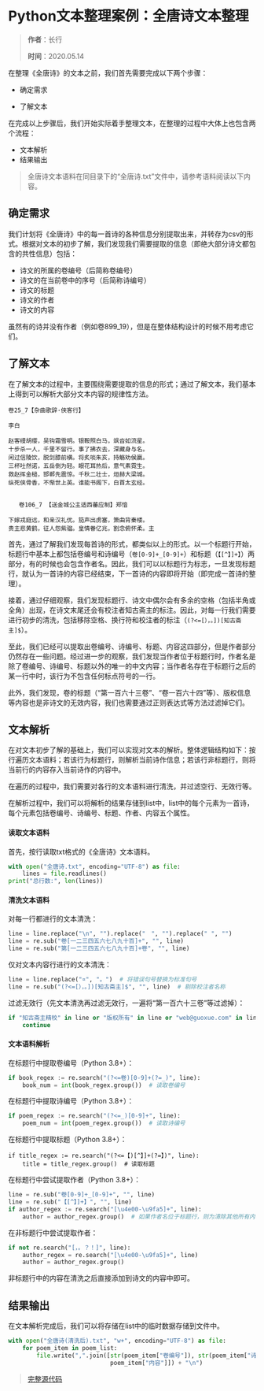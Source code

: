 # Python文本整理案例：全唐诗文本整理

> **作者**：长行
>
> **时间**：2020.05.14

在整理《全唐诗》的文本之前，我们首先需要完成以下两个步骤：

* 确定需求

* 了解文本

在完成以上步骤后，我们开始实际着手整理文本，在整理的过程中大体上也包含两个流程：

* 文本解析
* 结果输出

> 全唐诗文本语料在同目录下的“全唐诗.txt”文件中，请参考语料阅读以下内容。

## 确定需求

我们计划将《全唐诗》中的每一首诗的各种信息分别提取出来，并转存为csv的形式。根据对文本的初步了解，我们发现我们需要提取的信息（即绝大部分诗文都包含的共性信息）包括：

* 诗文的所属的卷编号（后简称卷编号）
* 诗文的在当前卷中的序号（后简称诗编号）
* 诗文的标题
* 诗文的作者
* 诗文的内容

虽然有的诗并没有作者（例如卷899_19），但是在整体结构设计的时候不用考虑它们。

## 了解文本

在了解文本的过程中，主要围绕需要提取的信息的形式；通过了解文本，我们基本上得到可以解析大部分文本内容的规律性方法。

```
卷25_7【杂曲歌辞·侠客行】

李白

赵客缦胡缨，吴钩霜雪明。银鞍照白马，飒沓如流星。
十步杀一人，千里不留行。事了拂衣去，深藏身与名。
闲过信陵饮，脱剑膝前横。将炙啖朱亥，持觞劝侯嬴。
三杯吐然诺，五岳倒为轻。眼花耳热后，意气素霓生。
救赵挥金槌，邯郸先震惊。千秋二壮士，烜赫大梁城。
纵死侠骨香，不惭世上英。谁能书阁下，白首太玄经。


   卷106_7 【送金城公主适西蕃应制】郑愔 

下嫁戎庭远，和亲汉礼优。笳声出虏塞，箫曲背秦楼。 
贵主悲黄鹤，征人怨紫骝。皇情眷亿兆，割念俯怀柔。主
```

首先，通过了解我们发现每首诗的形式，都类似以上的形式。以一个标题行开始，标题行中基本上都包括卷编号和诗编号（```卷[0-9]+_[0-9]+```）和标题（```【[^】]+】```）两部分，有的时候也会包含作者名。因此，我们可以以标题行为标志，一旦发现标题行，就认为一首诗的内容已经结束，下一首诗的内容即将开始（即完成一首诗的整理）。

接着，通过仔细观察，我们发现标题行、诗文中偶尔会有多余的空格（包括半角或全角）出现，在诗文末尾还会有校注者知古斋主的标注。因此，对每一行我们需要进行初步的清洗，包括移除空格、换行符和校注者的标注（```(?<=[），。])[知古斋主]$```）。

至此，我们已经可以提取出卷编号、诗编号、标题、内容这四部分，但是作者部分仍然存在一些问题。经过进一步的观察，我们发现当作者位于标题行时，作者名是除了卷编号、诗编号、标题以外的唯一的中文内容；当作者名存在于标题行之后的某一行中时，该行为不包含任何标点符号的一行。

此外，我们发现，卷的标题（“第一百六十三卷”、“卷一百六十四”等）、版权信息等内容也是非诗文的无效内容，我们也需要通过正则表达式等方法过滤掉它们。

## 文本解析

在对文本初步了解的基础上，我们可以实现对文本的解析。整体逻辑结构如下：按行遍历文本语料；若该行为标题行，则解析当前诗作信息；若该行非标题行，则将当前行的内容存入当前诗作的内容中。

在遍历的过程中，我们需要对各行的文本语料进行清洗，并过滤空行、无效行等。

在解析过程中，我们可以将解析的结果存储到list中，list中的每个元素为一首诗，每个元素包括卷编号、诗编号、标题、作者、内容五个属性。

#### 读取文本语料

首先，按行读取txt格式的《全唐诗》文本语料。

```python
with open("全唐诗.txt", encoding="UTF-8") as file:
    lines = file.readlines()
print("总行数:", len(lines))
```

#### 清洗文本语料

对每一行都进行的文本清洗：

```python
line = line.replace("\n", "").replace("　", "").replace(" ", "")
line = re.sub("卷[一二三四五六七八九十百]+", "", line)
line = re.sub("第[一二三四五六七八九十百]+卷", "", line)
```

仅对文本内容行进行的文本清洗：

```python
line = line.replace("¤", "。")  # 将错误句号替换为标准句号
line = re.sub("(?<=[），。])[知古斋主]$", "", line)  # 剔除校注者名称
```

过滤无效行（先文本清洗再过滤无效行，一遍将“第一百六十三卷”等过滤掉）：

```python
if "知古斋主精校" in line or "版权所有" in line or "web@guoxue.com" in line:
    continue
```

#### 文本语料解析

在标题行中提取卷编号（Python 3.8+）：

```python
if book_regex := re.search("(?<=卷)[0-9]+(?=_)", line):
    book_num = int(book_regex.group())  # 读取卷编号
```

在标题行中提取诗编号（Python 3.8+）：

```python
if poem_regex := re.search("(?<=_)[0-9]+", line):
    poem_num = int(poem_regex.group())  # 读取诗编号
```

在标题行中提取标题（Python 3.8+）：

```
if title_regex := re.search("(?<=【)[^】]+(?=】)", line):
    title = title_regex.group()  # 读取标题
```

在标题行中尝试提取作者（Python 3.8+）：

```python
line = re.sub("卷[0-9]+_[0-9]+", "", line)
line = re.sub("【[^】]+】", "", line)
if author_regex := re.search("[\u4e00-\u9fa5]+", line):
    author = author_regex.group()  # 如果作者名位于标题行，则为清除其他所有内容后剩余的中文
```

在非标题行中尝试提取作者：

```python
if not re.search("[，。？！]", line):
	author_regex = re.search("[\u4e00-\u9fa5]+", line)
    author = author_regex.group()
```

非标题行中的内容在清洗之后直接添加到诗文的内容中即可。

## 结果输出

在文本解析完成后，我们可以将存储在list中的临时数据存储到文件中。

```python
with open("全唐诗(清洗后).txt", "w+", encoding="UTF-8") as file:
    for poem_item in poem_list:
        file.write(",".join([str(poem_item["卷编号"]), str(poem_item["诗编号"]), poem_item["标题"], poem_item["作者"],
                             poem_item["内容"]]) + "\n")
```

> [完整源代码](https://github.com/Changxing97/Python-Data-mining-Tutorial/blob/master/Week-02/Example-02/全唐诗文本整理.py)